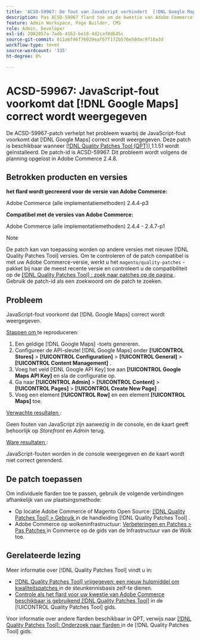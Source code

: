 ```yaml
---
title: 'ACSD-59967: De fout van JavaScript verhindert  [!DNL Google Maps]  correct terug te geven'
description: Pas ACSD-59967 flard toe om de kwestie van Adobe Commerce te bevestigen waar de fout van JavaScript  [!DNL Google Maps]  verhindert correct terug te geven.
feature: Admin Workspace, Page Builder, CMS
role: Admin, Developer
exl-id: 2982857a-7adb-4163-be18-4d2caf0d645c
source-git-commit: 011a6f46f76029eaf67f172b576e58dac9710a3d
workflow-type: tm+mt
source-wordcount: '335'
ht-degree: 0%

---
```


# ACSD-59967: JavaScript-fout voorkomt dat [!DNL Google Maps] correct wordt weergegeven

De ACSD-59967-patch verhelpt het probleem waarbij de JavaScript-fout voorkomt dat [!DNL Google Maps] correct wordt weergegeven. Deze patch is beschikbaar wanneer [[!DNL Quality Patches Tool (QPT)] ](https://experienceleague.adobe.com/nl/docs/commerce-operations/tools/quality-patches-tool/quality-patches-tool-to-self-serve-quality-patches) 1.1.51 wordt geïnstalleerd. De patch-id is ACSD-59967. Dit probleem wordt volgens de planning opgelost in Adobe Commerce 2.4.8.

## Betrokken producten en versies

**het flard wordt gecreeerd voor de versie van Adobe Commerce:**

Adobe Commerce (alle implementatiemethoden) 2.4.4-p3

**Compatibel met de versies van Adobe Commerce:**

Adobe Commerce (alle implementatiemethoden) 2.4.4 - 2.4.7-p1

>[!NOTE]
>
>De patch kan van toepassing worden op andere versies met nieuwe [!DNL Quality Patches Tool] versies. Om te controleren of de patch compatibel is met uw Adobe Commerce-versie, werkt u het `magento/quality-patches` -pakket bij naar de meest recente versie en controleert u de compatibiliteit op de [[!DNL Quality Patches Tool] : zoek naar patches op de pagina ](https://experienceleague.adobe.com/tools/commerce-quality-patches/index.html?lang=nl-NL) . Gebruik de patch-id als een zoekwoord om de patch te zoeken.

## Probleem

JavaScript-fout voorkomt dat [!DNL Google Maps] correct wordt weergegeven.

<u> Stappen om </u> te reproduceren:

1. Een geldige [!DNL Google Maps] -toets genereren.
1. Configureer de API-sleutel [!DNL Google Maps] onder **[!UICONTROL Stores]** > **[!UICONTROL Configuration]** > **[!UICONTROL General]** > **[!UICONTROL Content Management]** .
1. Voeg het veld [!DNL Google API Key] toe aan **[!UICONTROL Google Maps API Key]** en sla de configuratie op.
1. Ga naar **[!UICONTROL Admin]** > **[!UICONTROL Content]** > **[!UICONTROL Pages]** > **[!UICONTROL Create New Page]** .
1. Voeg een element **[!UICONTROL Row]** en een element **[!UICONTROL Maps]** toe.

<u> Verwachte resultaten </u>:

Geen fouten van JavaScript zijn aanwezig in de console, en de kaart geeft behoorlijk op *Storefront* en *Admin* terug.

<u> Ware resultaten </u>:

JavaScript-fouten worden in de console weergegeven en de kaart wordt niet correct gerenderd.

## De patch toepassen

Om individuele flarden toe te passen, gebruik de volgende verbindingen afhankelijk van uw plaatsingsmethode:

* Op locatie Adobe Commerce of Magento Open Source: [[!DNL Quality Patches Tool] > Gebruik ](/help/tools/quality-patches-tool/usage.md) in de handleiding [!DNL Quality Patches Tool] .
* Adobe Commerce op wolkeninfrastructuur: [ Verbeteringen en Patches > Pas Patches ](https://experienceleague.adobe.com/docs/commerce-cloud-service/user-guide/develop/upgrade/apply-patches.html?lang=nl-NL) in Commerce op de gids van de Infrastructuur van de Wolk toe.

## Gerelateerde lezing

Meer informatie over [!DNL Quality Patches Tool] vindt u in:

* [[!DNL Quality Patches Tool]  vrijgegeven: een nieuw hulpmiddel om kwaliteitspatches ](https://experienceleague.adobe.com/nl/docs/commerce-operations/tools/quality-patches-tool/quality-patches-tool-to-self-serve-quality-patches) in de steunkennisbasis zelf-te dienen.
* [ Controle als het flard voor uw kwestie van Adobe Commerce beschikbaar is gebruikend  [!DNL Quality Patches Tool]](/help/tools/quality-patches-tool/patches-available-in-qpt/check-patch-for-magento-issue-with-magento-quality-patches.md) in de [!UICONTROL Quality Patches Tool] gids.


Voor informatie over andere flarden beschikbaar in QPT, verwijs naar [[!DNL Quality Patches Tool]: Onderzoek naar flarden ](https://experienceleague.adobe.com/tools/commerce-quality-patches/index.html?lang=nl-NL) in de [!DNL Quality Patches Tool] gids.
